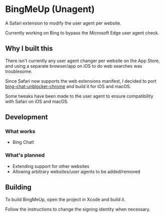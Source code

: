 # BingMeUp (Unagent)
A Safari extension to modify the user agent per website.

Currently working on Bing to bypass the Microsoft Edge user agent check.

## Why I built this
There isn't currently any user agent changer per website on the App Store, and using a separate browser/app on iOS to do web searches was troublesome. 

Since Safari now supports the web extensions manifest, I decided to port [bing-chat-unblocker-chrome](https://github.com/ellisy0/bing-chat-unblocker-chrome) and build it for iOS and macOS.

Some tweaks have been made to the user agent to ensure compatibility with Safari on iOS and macOS.

## Development

### What works
- Bing Chat!

### What's planned
- Extending support for other websites
- Allowing arbitrary websites/user agents to be added/removed

## Building

To build BingMeUp, open the project in Xcode and build it.

Follow the instructions to change the signing identity when necessary.
